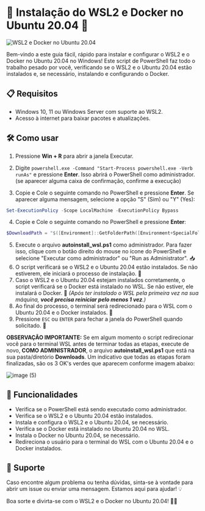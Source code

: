 # 🚀 Instalação do WSL2 e Docker no Ubuntu 20.04 🎉

![WSL2 e Docker no Ubuntu 20.04](https://i.ibb.co/234Ccf7/WSL-DOCKER-1.png)

Bem-vindo a este guia fácil, rápido para instalar e configurar o WSL2 e o Docker no Ubuntu 20.04 no Windows! Este script de PowerShell faz todo o trabalho pesado por você, verificando se o WSL2 e o Ubuntu 20.04 estão instalados e, se necessário, instalando e configurando o Docker.

## 📋 Requisitos

- Windows 10, 11 ou Windows Server com suporte ao WSL2.
- Acesso à internet para baixar pacotes e atualizações.

## 🛠️ Como usar

1. Pressione **Win + R** para abrir a janela Executar.
2. Digite `powershell.exe -Command "Start-Process powershell.exe -Verb runAs"` e pressione **Enter**. Isso abrirá o PowerShell como administrador. (se aparecer alguma caixa de confirmação, confirme a execução)

3. Copie e Cole o seguinte comando no PowerShell e pressione **Enter**. Se aparecer alguma mensagem, selecione a opção "S" (Sim) ou "Y" (Yes):
```powershell
Set-ExecutionPolicy -Scope LocalMachine -ExecutionPolicy Bypass
```

4. Copie e Cole o seguinte comando no PowerShell e pressione **Enter**:

```powershell
$DownloadPath = "$([Environment]::GetFolderPath([Environment+SpecialFolder]::UserProfile))\Downloads"; Invoke-WebRequest -Uri https://raw.githubusercontent.com/barrosohub/autoinstaller_wsl2_with_ubuntu_20_04_and_docker/master/install_wsl2_ubuntu_20_04_docker.ps1 -OutFile "$DownloadPath\install_wsl2_ubuntu_20_04_docker.ps1"; Copy-Item "$DownloadPath\install_wsl2_ubuntu_20_04_docker.ps1" "$DownloadPath\autoinstall_wsl.ps1"; Remove-Item "$DownloadPath\install_wsl2_ubuntu_20_04_docker.ps1"; Start-Process explorer.exe -ArgumentList "/select, `"$DownloadPath\autoinstall_wsl.ps1`""
```

5. Execute o arquivo **autoinstall_wsl.ps1** como administrador. Para fazer isso, clique com o botão direito do mouse no ícone do PowerShell e selecione "Executar como administrador" ou "Run as Administrator". 📥
6. O script verificará se o WSL2 e o Ubuntu 20.04 estão instalados. Se não estiverem, ele iniciará o processo de instalação. 🧪
7. Caso o WSL2 e o Ubuntu 20.04 estejam instalados corretamente, o script verificará se o Docker está instalado no WSL. Se não estiver, ele instalará o Docker. 🐳
*(Após ter instalado o WSL pela primeira vez na sua máquina, **você precisa reiniciar pelo menos 1 vez**.)*
8. Ao final do processo, o terminal será redirecionado para o WSL com o Ubuntu 20.04 e o Docker instalados. 🎯
9. Pressione `ESC` ou `ENTER` para fechar a janela do PowerShell quando solicitado. 🚪

**OBSERVAÇÃO IMPORTANTE:**
Se em algum momento o script redirecionar você para o terminal WSL antes de terminar todas as etapas, execute de novo, **COMO ADMINISTRADOR**, o arquivo **autoinstall_wsl.ps1** que está na sua pasta/diretório **Downloads**. Um indicativo que todas as etapas foram finalizadas, são os 3 OK's verdes que aparecem conforme imagem abaixo: 

![image (5)](https://github.com/barrosohub/autoinstaller_wsl2_with_ubuntu_20_04_and_docker/assets/12834525/88acb0d4-bb3c-4fb2-bbb6-c9d953ade583)

## 🌟 Funcionalidades

- Verifica se o PowerShell está sendo executado como administrador.
- Verifica se o WSL2 e o Ubuntu 20.04 estão instalados.
- Instala e configura o WSL2 e o Ubuntu 20.04, se necessário.
- Verifica se o Docker está instalado no Ubuntu 20.04 no WSL.
- Instala o Docker no Ubuntu 20.04, se necessário.
- Redireciona o usuário para o terminal do WSL com o Ubuntu 20.04 e o Docker instalados.

## 🤝 Suporte

Caso encontre algum problema ou tenha dúvidas, sinta-se à vontade para abrir um issue ou enviar uma mensagem. Estamos aqui para ajudar! 💡

Boa sorte e divirta-se com o WSL2 e o Docker no Ubuntu 20.04! 🎉🥳
